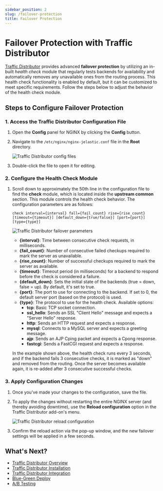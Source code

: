 ```yaml
---
sidebar_position: 2
slug: /failover-protection
title: Failover Protection
---
```

# Failover Protection with Traffic Distributor

[Traffic Distributor](<https://www.virtuozzo.com/application-platform-docs/traffic-distributor/>) provides advanced **failover protection** by utilizing an in-built _health check_ module that regularly tests backends for availability and automatically removes any unavailable ones from the routing process. This health check functionality is enabled by default, but it can be customized to meet specific requirements. Follow the steps below to adjust the behavior of the health check module.

## Steps to Configure Failover Protection

### 1. Access the Traffic Distributor Configuration File

1. Open the **Config** panel for NGINX by clicking the **Config** button.
2. Navigate to the `/etc/nginx/nginx-jelastic.conf` file in the **Root** directory.
   
   ![Traffic Distributor config files](#)

3. Double-click the file to open it for editing.

### 2. Configure the Health Check Module

1. Scroll down to approximately the 50th line in the configuration file to find the **check** module, which is located inside the **upstream common** section. This module controls the health check behavior. The configuration parameters are as follows:

    ```nginx
    check interval={interval} fall={fail_count} rise={rise_count} [timeout={timeout}] [default_down={true/false}] [port={port}] [type={type}]
    ```

   ![Traffic Distributor failover parameters](#)

   - **{interval}**: Time between consecutive check requests, in milliseconds.
   - **{fail_count}**: Number of consecutive failed checkups required to mark the server as unavailable.
   - **{rise_count}**: Number of successful checkups required to mark the server as available.
   - **{timeout}**: Timeout period (in milliseconds) for a backend to respond before the check is considered a failure.
   - **{default_down}**: Sets the initial state of the backends (true = down, false = up). By default, it's set to true.
   - **{port}**: The port to use for connecting to the backend. If set to 0, the default server port (based on the protocol) is used.
   - **{type}**: The protocol to use for the health check. Available options:
     - **tcp**: Basic TCP socket connection.
     - **ssl_hello**: Sends an SSL "Client Hello" message and expects a "Server Hello" response.
     - **http**: Sends an HTTP request and expects a response.
     - **mysql**: Connects to a MySQL server and expects a greeting message.
     - **ajp**: Sends an AJP Cping packet and expects a Cpong response.
     - **fastcgi**: Sends a FastCGI request and expects a response.

   In the example shown above, the health check runs every 3 seconds, and if the backend fails 3 consecutive checks, it is marked as "down" and removed from the routing. Once the server becomes available again, it is re-added after 3 consecutive successful checks.

### 3. Apply Configuration Changes

1. Once you've made your changes to the configuration, save the file.
2. To apply the changes without restarting the entire NGINX server (and thereby avoiding downtime), use the **Reload configuration** option in the Traffic Distributor add-on's menu.

   ![Traffic Distributor reload configuration](#)

3. Confirm the reload action via the pop-up window, and the new failover settings will be applied in a few seconds.

## What's Next?

- [Traffic Distributor Overview](<https://www.virtuozzo.com/application-platform-docs/traffic-distributor/>)
- [Traffic Distributor Installation](<https://www.virtuozzo.com/application-platform-docs/traffic-distributor-installation/>)
- [Traffic Distributor Integration](<https://docs.dewacloud.com/docs/traffic-distributor-integration/>)
- [Blue-Green Deploy](<https://www.virtuozzo.com/application-platform-docs/blue-green-deploy/>)
- [A/B Testing](<https://www.virtuozzo.com/application-platform-docs/ab-testing/>)